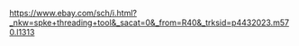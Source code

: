 https://www.ebay.com/sch/i.html?_nkw=spke+threading+tool&_sacat=0&_from=R40&_trksid=p4432023.m570.l1313
